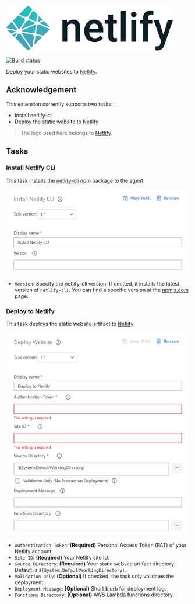 ![](images/full-logo-light.png)

[![Build status](https://dev.azure.com/aliencube/AzureDevOps.Extensions/_apis/build/status/%5Bnetlify%5D%20dev%2C%20feature%2C%20hotfix)](https://dev.azure.com/aliencube/AzureDevOps.Extensions/_build/latest?definitionId=1)

Deploy your static websites to [Netlify](https://netlify.com).


## Acknowledgement ##

This extension currently supports two tasks:

* Install netlify-cli
* Deploy the static website to Netlify

> The logo used here belongs to [Netlify](https://www.netlify.com/press/).


## Tasks ##

### Install Netlify CLI ###

This task installs the [netlify-cli](https://www.npmjs.com/package/netlify-cli) npm package to the agent.

![](images/install.png)

* `Version`: Specify the netlify-cli version. If omitted, it installs the latest version of `netlify-cli`. You can find a specific version at the [npmjs.com](https://www.npmjs.com/package/netlify-cli) page.


### Deploy to Netlify ###

This task deploys the static website artifact to [Netlify](https://netlify.com).

![](images/deploy.png)

* `Authentication Token`: **(Required)** Personal Access Token (PAT) of your Netlify account.
* `Site ID`: **(Required)** Your Netlify site ID.
* `Source Directory`: **(Required)** Your static website artifact directory. Default is `$(System.DefaultWorkingDirectory)`.
* `Validation Only`: **(Optional)** If checked, the task only validates the deployment.
* `Deployment Message`: **(Optional)** Short blurb for deployment log.
* `Functions Directory`: **(Optional)** AWS Lambda functions directory.
